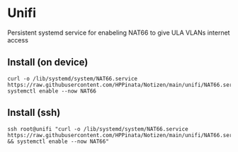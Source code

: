 # Unifi
Persistent systemd service for enabeling NAT66 to give ULA VLANs internet access

## Install (on device)
```
curl -o /lib/systemd/system/NAT66.service https://raw.githubusercontent.com/HPPinata/Notizen/main/unifi/NAT66.service
systemctl enable --now NAT66
```

## Install (ssh)
```
ssh root@unifi "curl -o /lib/systemd/system/NAT66.service https://raw.githubusercontent.com/HPPinata/Notizen/main/unifi/NAT66.service && systemctl enable --now NAT66"
```
